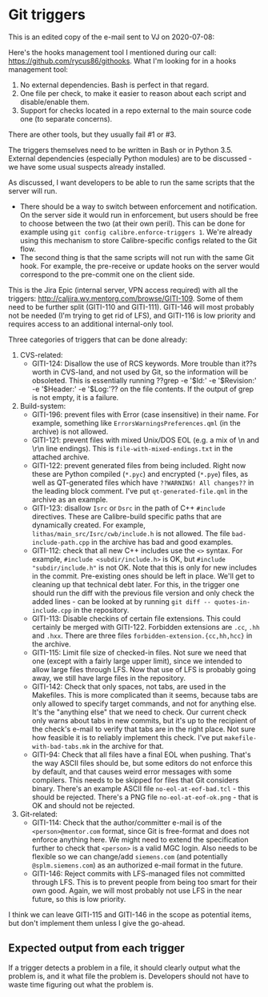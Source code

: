 # Git triggers

This is an edited copy of the e-mail sent to VJ on 2020-07-08:

Here's the hooks management tool I mentioned during our call: https://github.com/rycus86/githooks. What I'm looking for in a hooks management tool:
1.	No external dependencies. Bash is perfect in that regard.
2.	One file per check, to make it easier to reason about each script and disable/enable them.
3.	Support for checks located in a repo external to the main source code one (to separate concerns).

There are other tools, but they usually fail #1 or #3.

The triggers themselves need to be written in Bash or in Python 3.5. External dependencies (especially Python modules) are to be discussed - we have some usual suspects already installed.

As discussed, I want developers to be able to run the same scripts that the server will run.
-	There should be a way to switch between enforcement and notification. On the server side it would run in enforcement, but users should be free to choose between the two (at their own peril). This can be done for example using `git config calibre.enforce-triggers 1`. We're already using this mechanism to store Calibre-specific configs related to the Git flow.
-	The second thing is that the same scripts will not run with the same Git hook. For example, the pre-receive or update hooks on the server would correspond to the pre-commit one on the client side.

This is the Jira Epic (internal server, VPN access required) with all the triggers: http://caljira.wv.mentorg.com/browse/GITI-109. Some of them need to be further split (GITI-110 and GITI-111). GITI-146 will most probably not be needed (I'm trying to get rid of LFS), and GITI-116 is low priority and requires access to an additional internal-only tool.

Three categories of triggers that can be done already:
1. CVS-related:
   - GITI-124: Disallow the use of RCS keywords. More trouble than it??s worth in CVS-land, and not used by Git, so the information will be obsoleted. This is essentially running ??grep -e '\$Id:' -e '\$Revision:' -e '\$Header:' -e '\$Log:'?? on the file contents. If the output of grep is not empty, it is a failure.
2. Build-system:
   - GITI-196: prevent files with Error (case insensitive) in their name. For example, something like `ErrorsWarningsPreferences.qml` (in the archive) is not allowed.
   - GITI-121: prevent files with mixed Unix/DOS EOL (e.g. a mix of \n and \r\n line endings). This is `file-with-mixed-endings.txt` in the attached archive.
   - GITI-122: prevent generated files from being included. Right now these are Python compiled (`*.pyc`) and encrypted (`*.pye`) files, as well as QT-generated files which have `??WARNING! All changes??` in the leading block comment. I've put `qt-generated-file.qml` in the archive as an example.
   - GITI-123: disallow `Isrc` or `Dsrc` in the path of C++ `#include` directives. These are Calibre-build specific paths that are dynamically created. For example, `lithas/main_src/Isrc/cwb/include.h` is not allowed. The file `bad-include-path.cpp` in the archive has bad and good examples.
   - GITI-112: check that all new C++ includes use the `<>` syntax. For example, `#include <subdir/include.h>` is OK, but `#include "subdir/include.h"` is not OK. Note that this is only for new includes in the commit. Pre-existing ones should be left in place. We'll get to cleaning up that technical debt later. For this, in the trigger one should run the diff with the previous file version and only check the added lines - can be looked at by running `git diff -- quotes-in-include.cpp` in the repository.
   - GITI-113: Disable checkins of certain file extensions. This could certainly be merged with GITI-122. Forbidden extensions are `.cc`, `.hh` and `.hxx`. There are three files `forbidden-extension.{cc,hh,hcc}` in the archive.
   - GITI-115: Limit file size of checked-in files. Not sure we need that one (except with a fairly large upper limit), since we intended to allow large files through LFS. Now that use of LFS is probably going away, we still have large files in the repository.
   - GITI-142: Check that only spaces, not tabs, are used in the Makefiles. This is more complicated than it seems, because tabs are only allowed to specify target commands, and not for anything else. It's the "anything else" that we need to check. Our current check only warns about tabs in new commits, but it's up to the recipient of the check's e-mail to verify that tabs are in the right place. Not sure how feasible it is to reliably implement this check. I've put `makefile-with-bad-tabs.mk` in the archive for that.
   - GITI-94: Check that all files have a final EOL when pushing. That's the way ASCII files should be, but some editors do not enforce this by default, and that causes weird error messages with some compilers. This needs to be skipped for files that Git considers binary. There's an example ASCII file `no-eol-at-eof-bad.tcl` - this should be rejected. There's a PNG file `no-eol-at-eof-ok.png` - that is OK and should not be rejected.
3. Git-related:
   - GITI-114: Check that the author/committer e-mail is of the `<person>@mentor.com` format, since Git is free-format and does not enforce anything here. We might need to extend the specification further to check that `<person>` is a valid MGC login. Also needs to be flexible so we can change/add `siemens.com` (and potentially `@splm.siemens.com`) as an authorized e-mail format in the future.
   - GITI-146: Reject commits with LFS-managed files not committed through LFS. This is to prevent people from being too smart for their own good. Again, we will most probably not use LFS in the near future, so this is low priority.

I think we can leave GITI-115 and GITI-146 in the scope as potential items, but don't implement them unless I give the go-ahead.

## Expected output from each trigger

If a trigger detects a problem in a file, it should clearly output what the problem is, and it what file the problem is. Developers should not have to waste time figuring out what the problem is.

